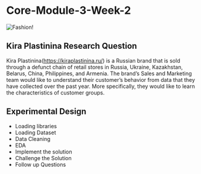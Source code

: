 # Core-Module-3-Week-2

![Fashion!](https://www.google.com/url?sa=i&url=https%3A%2F%2Fnitrolicious.com%2F2008%2F12%2F18%2Fkira-plastinina-to-close-10-of-12-us-stores%2F&psig=AOvVaw0-hwaZ4KPCsnDpazvWor--&ust=1654535922077000&source=images&cd=vfe&ved=0CAwQjRxqFwoTCNCWm-rolvgCFQAAAAAdAAAAABAE)

## Kira Plastinina Research Question

Kira Plastinina(https://kiraplastinina.ru/) is a Russian brand that is sold through a defunct chain of retail stores in Russia, Ukraine, Kazakhstan, Belarus, China, Philippines, and Armenia. The brand’s Sales and Marketing team would like to understand their customer’s behavior from data that they have collected over the past year. More specifically, they would like to learn the characteristics of customer groups.

## Experimental Design
 
- Loading libraries
- Loading Dataset
- Data Cleaning
- EDA
- Implement the solution
- Challenge the Solution
- Follow up Questions


